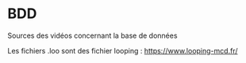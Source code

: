 # BDD
Sources des vidéos concernant la base de données

Les fichiers .loo sont des fichier looping : https://www.looping-mcd.fr/
